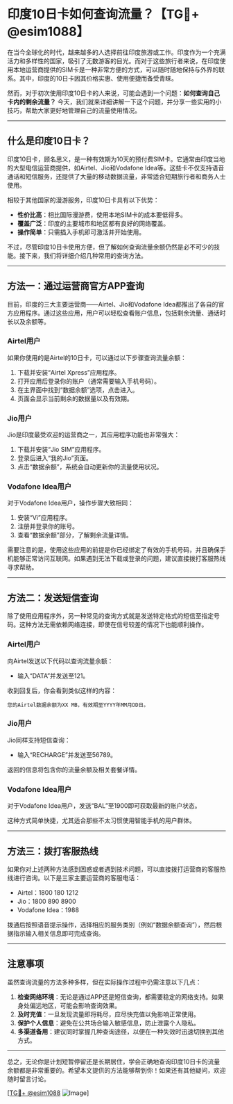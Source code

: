 # 印度10日卡如何查询流量？【TG💪+ @esim1088】

在当今全球化的时代，越来越多的人选择前往印度旅游或工作。印度作为一个充满活力和多样性的国家，吸引了无数游客的目光。而对于这些旅行者来说，在印度使用本地运营商提供的SIM卡是一种非常方便的方式，可以随时随地保持与外界的联系。其中，印度的10日卡因其价格实惠、使用便捷而备受青睐。

然而，对于初次使用印度10日卡的人来说，可能会遇到一个问题：**如何查询自己卡内的剩余流量？** 今天，我们就来详细讲解一下这个问题，并分享一些实用的小技巧，帮助大家更好地管理自己的流量使用情况。

---

## 什么是印度10日卡？

印度10日卡，顾名思义，是一种有效期为10天的预付费SIM卡。它通常由印度当地的大型电信运营商提供，如Airtel、Jio和Vodafone Idea等。这些卡不仅支持语音通话和短信服务，还提供了大量的移动数据流量，非常适合短期旅行者和商务人士使用。

相较于其他国家的漫游服务，印度10日卡具有以下优势：
- **性价比高**：相比国际漫游费，使用本地SIM卡的成本要低得多。
- **覆盖广泛**：印度的主要城市和地区都有良好的网络覆盖。
- **操作简单**：只需插入手机即可激活并开始使用。

不过，尽管印度10日卡使用方便，但了解如何查询流量余额仍然是必不可少的技能。接下来，我们将详细介绍几种常用的查询方法。

---

## 方法一：通过运营商官方APP查询

目前，印度的三大主要运营商——Airtel、Jio和Vodafone Idea都推出了各自的官方应用程序。通过这些应用，用户可以轻松查看账户信息，包括剩余流量、通话时长以及余额等。

### Airtel用户
如果你使用的是Airtel的10日卡，可以通过以下步骤查询流量余额：
1. 下载并安装“Airtel Xpress”应用程序。
2. 打开应用后登录你的账户（通常需要输入手机号码）。
3. 在主界面中找到“数据余额”选项，点击进入。
4. 页面会显示当前剩余的数据量以及有效期。

### Jio用户
Jio是印度最受欢迎的运营商之一，其应用程序功能也非常强大：
1. 下载并安装“Jio SIM”应用程序。
2. 登录后进入“我的Jio”页面。
3. 点击“数据余额”，系统会自动更新你的流量使用状况。

### Vodafone Idea用户
对于Vodafone Idea用户，操作步骤大致相同：
1. 安装“Vi”应用程序。
2. 注册并登录你的账号。
3. 查看“数据余额”部分，了解剩余流量详情。

需要注意的是，使用这些应用的前提是你已经绑定了有效的手机号码，并且确保手机能够正常访问互联网。如果遇到无法下载或登录的问题，建议直接拨打客服热线寻求帮助。

---

## 方法二：发送短信查询

除了使用应用程序外，另一种常见的查询方式就是发送特定格式的短信至指定号码。这种方法无需依赖网络连接，即使在信号较差的情况下也能顺利操作。

### Airtel用户
向Airtel发送以下代码以查询流量余额：
- 输入“DATA”并发送至121。

收到回复后，你会看到类似这样的内容：
```
您的Airtel数据余额为XX MB，有效期至YYYY年MM月DD日。
```

### Jio用户
Jio同样支持短信查询：
- 输入“RECHARGE”并发送至56789。

返回的信息将包含你的流量余额及相关套餐详情。

### Vodafone Idea用户
对于Vodafone Idea用户，发送“BAL”至1900即可获取最新的账户状态。

这种方式简单快捷，尤其适合那些不太习惯使用智能手机的用户群体。

---

## 方法三：拨打客服热线

如果你对上述两种方法感到困惑或者遇到技术问题，可以直接拨打运营商的客服热线进行咨询。以下是三家主要运营商的客服电话：
- Airtel：1800 180 1212
- Jio：1800 890 8900
- Vodafone Idea：1988

拨通后按照语音提示操作，选择相应的服务类别（例如“数据余额查询”），然后根据指示输入相关信息即可完成查询。

---

## 注意事项

虽然查询流量的方法多种多样，但在实际操作过程中仍需注意以下几点：

1. **检查网络环境**：无论是通过APP还是短信查询，都需要稳定的网络支持。如果身处偏远地区，可能会影响查询效果。
2. **及时充值**：一旦发现流量即将耗尽，应尽快充值以免影响正常使用。
3. **保护个人信息**：避免在公共场合输入敏感信息，防止泄露个人隐私。
4. **多渠道备用**：建议同时掌握几种查询途径，以便在一种失效时迅速切换到其他方式。

---

总之，无论你是计划短暂停留还是长期居住，学会正确地查询印度10日卡的流量余额都是非常重要的。希望本文提供的方法能够帮到你！如果还有其他疑问，欢迎随时留言讨论。

[[TG💪+ @esim1088](https://t.me/s/esim1088) ![Image](https://i.postimg.cc/4NQfJmqS/Snipaste-2025-05-13-00-14-12.png)]